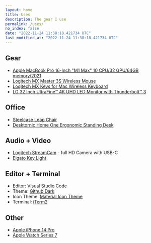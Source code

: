 ```yaml
---
layout: home
title: Uses
description: The gear I use
permalink: /uses/
no_index: false
date: "2022-11-24 11:38:18.421734 UTC"
last_modified_at: "2022-11-24 11:38:18.421734 UTC"
---
```


## Gear

- [Apple MacBook Pro 16-Inch "M1 Max" 10 CPU/32 GPU/64GB memory/2021](https://everymac.com/systems/apple/macbook_pro/specs/macbook-pro-m1-max-10-core-cpu-32-core-gpu-16-2021-specs.html)
- [Logitech MX Master 3S Wireless Mouse](https://www.logitech.com/en-eu/products/mice/mx-master-3s.910-006559.html)
- [Logitech MX Keys for Mac Wireless Keyboard](https://www.logitech.com/en-eu/products/keyboards/mx-keys-mac-wireless-keyboard.920-009558.html)
- [LG 32 Inch UltraFine™ 4K UHD LED Monitor with Thunderbolt™ 3](https://www.lg.com/us/monitors/lg-32UL950-W-4k-uhd-led-monitor)

## Office

- [Steelcase Leap Chair](https://www.steelcase.com/products/office-chairs/leap/)
- [Desktornic Home One Ergonomic Standing Desk](https://desktronic.de/products/hohenverstellbarer-schreibtisch?variant=41539934290109)

## Audio + Video

- [Logitech StreamCam](https://www.logitech.com/en-us/products/webcams/streamcam.960-001289.html) - full HD Camera with USB-C
- [Elgato Key Light](https://www.elgato.com/en/key-light)

## Editor + Terminal

- Editor: [Visual Studio Code](https://code.visualstudio.com/)
- Theme: [Github Dark](https://marketplace.visualstudio.com/items?itemName=GitHub.github-vscode-theme)
- Icon Theme: [Material Icon Theme](https://marketplace.visualstudio.com/items?itemName=PKief.material-icon-theme)
- Terminal: [iTerm2](https://iterm2.com/)

## Other

- [Apple iPhone 14 Pro](https://www.apple.com/iphone-14-pro/)
- [Apple Watch Series 7](https://www.apple.com/apple-watch-series-7/index.html)
